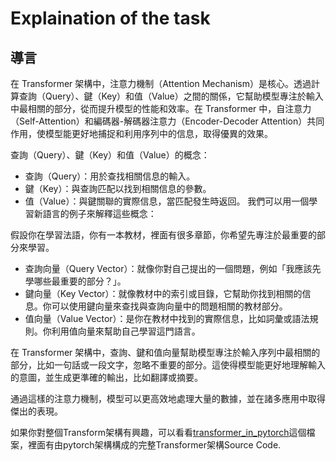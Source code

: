 # Explaination of the task

## 導言
在 Transformer 架構中，注意力機制（Attention Mechanism）是核心。透過計算查詢（Query）、鍵（Key）和值（Value）之間的關係，它幫助模型專注於輸入中最相關的部分，從而提升模型的性能和效率。在 Transformer 中，自注意力（Self-Attention）和編碼器-解碼器注意力（Encoder-Decoder Attention）共同作用，使模型能更好地捕捉和利用序列中的信息，取得優異的效果。

查詢（Query）、鍵（Key）和值（Value）的概念：
- 查詢（Query）：用於查找相關信息的輸入。
- 鍵（Key）：與查詢匹配以找到相關信息的參數。
- 值（Value）：與鍵關聯的實際信息，當匹配發生時返回。
我們可以用一個學習新語言的例子來解釋這些概念：

假設你在學習法語，你有一本教材，裡面有很多章節，你希望先專注於最重要的部分來學習。
- 查詢向量（Query Vector）：就像你對自己提出的一個問題，例如「我應該先學哪些最重要的部分？」。
- 鍵向量（Key Vector）：就像教材中的索引或目錄，它幫助你找到相關的信息。你可以使用鍵向量來查找與查詢向量中的問題相關的教材部分。
- 值向量（Value Vector）：是你在教材中找到的實際信息，比如詞彙或語法規則。你利用值向量來幫助自己學習這門語言。  
  
在 Transformer 架構中，查詢、鍵和值向量幫助模型專注於輸入序列中最相關的部分，比如一句話或一段文字，忽略不重要的部分。這使得模型能更好地理解輸入的意圖，並生成更準確的輸出，比如翻譯或摘要。

通過這樣的注意力機制，模型可以更高效地處理大量的數據，並在諸多應用中取得傑出的表現。

如果你對整個Transform架構有興趣，可以看看[transformer_in_pytorch](./transformer_in_pytorch.ipynb)這個檔案，裡面有由pytorch架構構成的完整Transformer架構Source Code.